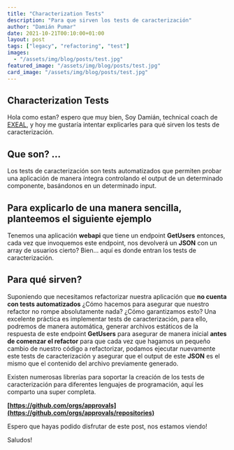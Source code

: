 ```yaml
---
title: "Characterization Tests"
description: "Para que sirven los tests de caracterización"
author: "Damián Pumar"
date: 2021-10-21T00:10:00+01:00
layout: post
tags: ["legacy", "refactoring", "test"]
images:
  - "/assets/img/blog/posts/test.jpg"
featured_image: "/assets/img/blog/posts/test.jpg"
card_image: "/assets/img/blog/posts/test.jpg"
---
```


## Characterization Tests

Hola como estan? espero que muy bien, Soy Damián, technical coach de [EXEAL](http://exeal.com/), y hoy me gustaría intentar explicarles para qué sirven los tests de caracterización.

## Que son? ...

Los tests de caracterización son tests automatizados que permiten probar una aplicación de manera íntegra controlando el output de un determinado componente, basándonos en un determinado input.

## Para explicarlo de una manera sencilla, planteemos el siguiente ejemplo

Tenemos una aplicación **webapi** que tiene un endpoint **GetUsers** entonces, cada vez que invoquemos este endpoint, nos devolverá un **JSON** con un array de usuarios cierto? Bien... aquí es donde entran los tests de caracterización.

## Para qué sirven?

Suponiendo que necesitamos refactorizar nuestra aplicación que **no cuenta con tests automatizados** ¿Cómo hacemos para asegurar que nuestro refactor no rompe absolutamente nada? ¿Cómo garantizamos esto?
Una excelente práctica es implementar tests de caracterización, para ello, podremos de manera automática, generar archivos estáticos de la respuesta de este endpoint **GetUsers** para asegurar de manera inicial **antes de comenzar el refactor** para que cada vez que hagamos un pequeño cambio de nuestro código a refactorizar, podamos ejecutar nuevamente este tests de caracterización y asegurar que el output de este **JSON** es el mismo que el contenido del archivo previamente generado.

Existen numerosas librerías para soportar la creación de los tests de caracterización para diferentes lenguajes de programación, aquí les comparto una super completa.

**[https://github.com/orgs/approvals](https://github.com/orgs/approvals/repositories)**

Espero que hayas podido disfrutar de este post, nos estamos viendo!

Saludos!
